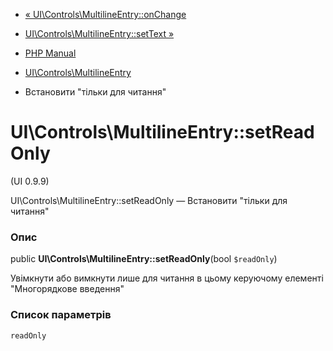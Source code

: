 - [«
UI\Controls\MultilineEntry::onChange](ui-controls-multilineentry.onchange.md)
- [UI\Controls\MultilineEntry::setText
»](ui-controls-multilineentry.settext.md)

- [PHP Manual](index.md)
- [UI\Controls\MultilineEntry](class.ui-controls-multilineentry.md)
- Встановити "тільки для читання"

# UI\Controls\MultilineEntry::setReadOnly

(UI 0.9.9)

UI\Controls\MultilineEntry::setReadOnly — Встановити "тільки для читання"

### Опис

public **UI\Controls\MultilineEntry::setReadOnly**(bool `$readOnly`)

Увімкнути або вимкнути лише для читання в цьому керуючому елементі
"Многорядкове введення"

### Список параметрів

`readOnly`
